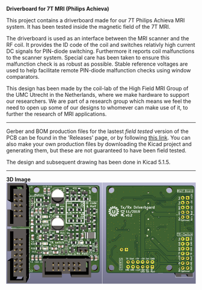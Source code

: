 **Driverboard for 7T MRI (Philips Achieva)**


This project contains a driverboard made for our 7T Philips Achieva MRI system. It has been tested inside the magnetic field of the 7T MRI. 

The driverboard is used as an interface between the MRI scanner and the RF coil. It provides the ID code of the coil and switches relativly high current DC signals for PIN-diode switching. Furthermore it reports coil malfunctions to the scanner system. Special care has been taken to ensure this malfunction check is as robust as possible. Stable reference voltages are used to help facilitate remote PIN-diode malfunction checks using window comparators.



This design has been made by the coil-lab of the High Field MRI Group of the UMC Utrecht in the Netherlands, where we make hardware to support our researchers. We are part of a research group which means we feel the need to open up some of our designs to whomever can make use of it, to further the research of MRI applications.

---

Gerber and BOM production files for the lastest _field tested_ version of the PCB can be found in the 'Releases' page, or by following [this link](https://github.com/umcu7tcoillab/Driverboard/releases/latest). 
You can also make your own production files by downloading the Kicad project and generating them, but these are not guaranteed to have been field tested.


The design and subsequent drawing has been done in Kicad 5.1.5.

---

**3D Image**
<img src="Images/3D.png?raw=true"/>
